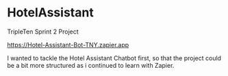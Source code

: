 # HotelAssistant

TripleTen Sprint 2 Project

https://Hotel-Assistant-Bot-TNY.zapier.app

I wanted to tackle the Hotel Assistant Chatbot first, so that the project could be a bit more structured as i continued to learn with Zapier.

